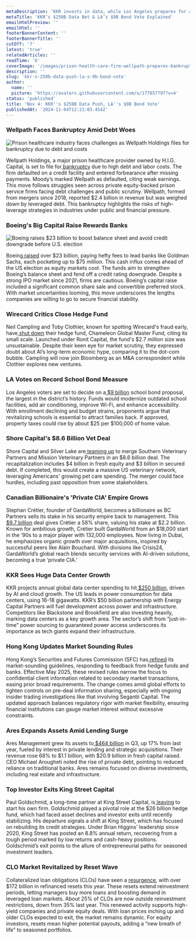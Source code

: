 ```yaml
---
metaDescription: 'KKR invests in data, while Los Angeles prepares for a $9B bond decision.'
metaTitle: 'KKR’s $250B Data Bet & LA’s $9B Bond Vote Explained'
emailHtmlPreview: ''
emailHtml: ''
footerBannerContent: ''
footerBannerTitle: ''
cutOff: '7'
latest: 'true'
relatedArticles: ''
readTime: '6'
coverImage: '/images/prison-health-care-firm-wellpath-prepares-bankruptcy-filing-UyND.webp'
description: ''
slug: 'kkr-s-250b-data-push-la-s-9b-bond-vote'
author:
  name: ''
  picture: 'https://avatars.githubusercontent.com/u/177857797?v=4'
status: 'published'
title: 'Nov 4: KKR''s $250B Data Push, LA''s $9B Bond Vote'
publishedAt: '2024-11-04T12:21:03.454Z'
---
```


### Wellpath Faces Bankruptcy Amid Debt Woes

![Prison healthcare industry faces challenges as Wellpath Holdings files for bankruptcy due to debt and costs](/images/prison-health-care-firm-wellpath-prepares-bankruptcy-filing-IzOT.webp)

Wellpath Holdings, a major prison healthcare provider owned by H.I.G. Capital, is set to file for[ bankruptcy](https://www.bnnbloomberg.ca/investing/2024/11/01/prison-health-care-firm-wellpath-prepares-bankruptcy-filing/) due to high debt and labor costs. The firm defaulted on a credit facility and entered forbearance after missing payments. Moody’s marked Wellpath as defaulted, citing weak earnings. This move follows struggles seen across private equity-backed prison service firms facing debt challenges and public scrutiny. Wellpath, formed from mergers since 2018, reported $2.4 billion in revenue but was weighed down by leveraged debt. This bankruptcy highlights the risks of high-leverage strategies in industries under public and financial pressure.

### Boeing's Big Capital Raise Rewards Banks

![Boeing raises $23 billion to boost balance sheet and avoid credit downgrade before U.S. election](/images/boeing-bankers-raise-to-300-million-in-capital-raise-fees-gwOD.webp)

Boeing[ raised](https://www.bnnbloomberg.ca/business/2024/11/01/boeing-bankers-grab-up-to-300-million-in-capital-raise-fees/) over $23 billion, paying hefty fees to lead banks like Goldman Sachs, each pocketing up to $75 million. This cash influx comes ahead of the US election as equity markets cool. The funds aim to strengthen Boeing’s balance sheet and fend off a credit rating downgrade. Despite a strong IPO market since 2021, firms are cautious. Boeing’s capital raise included a significant common share sale and convertible preferred stock. With market uncertainties looming, this move underscores the lengths companies are willing to go to secure financial stability.

### Wirecard Critics Close Hedge Fund

Neil Campling and Toby Clothier, known for spotting Wirecard's fraud early, have[ shut down](https://www.hedgeweek.com/size-constraints-prompt-wirecard-critics-to-close-hedge-fund/) their hedge fund, Chameleon Global Master Fund, citing its small scale. Launched under Ronit Capital, the fund's $2.7 million size was unsustainable. Despite their keen eye for market scrutiny, they expressed doubt about AI’s long-term economic hype, comparing it to the dot-com bubble. Campling will now join Bloomberg as an M&A correspondent while Clothier explores new ventures.

### LA Votes on Record School Bond Measure

Los Angeles voters are set to decide on a[ $9 billion](https://www.bnnbloomberg.ca/investing/2024/11/01/la-voters-to-decide-on-record-9-billion-of-bonds-for-schools/) school bond proposal, the largest in the district’s history. Funds would modernize outdated school facilities, add air conditioning, improve Wi-Fi, and enhance accessibility. With enrollment declining and budget strains, proponents argue that revitalizing schools is essential to attract families back. If approved, property taxes could rise by about $25 per $100,000 of home value.

### Shore Capital's $8.6 Billion Vet Deal

Shore Capital and Silver Lake are[ teaming up](https://www.bnnbloomberg.ca/business/company-news/2024/11/01/shore-capital-silver-lake-in-talks-over-86-billion-pet-care-deal/) to merge Southern Veterinary Partners and Mission Veterinary Partners in an $8.6 billion deal. The recapitalization includes $4 billion in fresh equity and $3 billion in secured debt. If completed, this would create a massive US veterinary network, leveraging Americans' growing pet care spending. The merger could face hurdles, including past opposition from some stakeholders.

### Canadian Billionaire's 'Private CIA' Empire Grows

Stephan Crétier, founder of GardaWorld, becomes a billionaire as BC Partners sells its stake in his security empire back to management. This[ $9.7 billion](https://www.bloomberg.com/news/articles/2024-11-01/canadian-in-dubai-becomes-billionaire-with-private-cia-empire?embedded-checkout=true) deal gives Crétier a 58% share, valuing his stake at $2.2 billion. Known for ambitious growth, Crétier built GardaWorld from an $18,000 start in the ‘90s to a major player with 132,000 employees. Now living in Dubai, he emphasizes organic growth over major acquisitions, inspired by successful peers like Alain Bouchard. With divisions like Crisis24, GardaWorld’s global reach blends security services with AI-driven solutions, becoming a true ‘private CIA.’

### KKR Sees Huge Data Center Growth

KKR projects annual global data center spending to hit[ $250 billion](https://www.bnnbloomberg.ca/business/technology/2024/11/01/kkr-sees-250-billion-of-annual-spending-from-data-center-boom/), driven by AI and cloud growth. The US leads in power consumption for data centers, using 16-18 gigawatts. KKR’s $50 billion partnership with Energy Capital Partners will fuel development across power and infrastructure. Competitors like Blackstone and Brookfield are also investing heavily, marking data centers as a key growth area. The sector’s shift from “just-in-time” power sourcing to guaranteed power access underscores its importance as tech giants expand their infrastructure.

### Hong Kong Updates Market Sounding Rules

Hong Kong’s Securities and Futures Commission (SFC) has[ refined](https://www.hedgeweek.com/hong-kong-eases-market-sounding-rules-for-listed-securities/#:~:text=Hong%20Kong's%20Securities%20and%20Futures,to%20a%20report%20by%20Bloomberg.) its market-sounding guidelines, responding to feedback from hedge funds and banks. Effective May 2025, these revised rules narrow the focus to confidential client information related to secondary market transactions, easing prior broad requirements. The change comes amid global efforts to tighten controls on pre-deal information sharing, especially with ongoing insider trading investigations like that involving Segantii Capital. The updated approach balances regulatory rigor with market flexibility, ensuring financial institutions can gauge market interest without excessive constraints.

### Ares Expands Assets Amid Lending Surge

Ares Management grew its assets to[ $464 billion](https://www.bnnbloomberg.ca/business/company-news/2024/11/01/ares-grows-cash-pool-as-demand-for-private-lending-soars/) in Q3, up 17% from last year, fueled by interest in private lending and strategic acquisitions. Their revenue rose 68% to $1.1 billion, with $20.9 billion in fresh capital raised. CEO Michael Arougheti noted the rise of private debt, pointing to reduced reliance on traditional banks. Ares remains focused on diverse investments, including real estate and infrastructure.

### Top Investor Exits King Street Capital

Paul Goldschmid, a long-time partner at King Street Capital, is[ leaving](https://www.bnnbloomberg.ca/investing/2024/11/01/king-street-loses-a-top-investor-at-its-credit-hedge-fund/) to start his own firm. Goldschmid played a pivotal role at the $26 billion hedge fund, which had faced asset declines and investor exits until recently stabilizing. His departure signals a shift at King Street, which has focused on rebuilding its credit strategies. Under Brian Higgins’ leadership since 2020, King Street has posted an 8.8% annual return, recovering from a tough period marked by low returns and cash-heavy positions. Goldschmid’s exit points to the allure of entrepreneurial paths for seasoned investment leaders.

### CLO Market Revitalized by Reset Wave

Collateralized loan obligations (CLOs) have seen a [resurgence](https://www.bnnbloomberg.ca/investing/2024/11/01/reset-wave-injects-new-life-into-1-trillion-clo-market/), with over $172 billion in refinanced resets this year. These resets extend reinvestment periods, letting managers buy more loans and boosting demand in leveraged loan markets. About 25% of CLOs are now outside reinvestment restrictions, down from 35% last year. This renewed activity supports high-yield companies and private equity deals. With loan prices inching up and older CLOs expected to exit, the market remains dynamic. For equity investors, resets mean higher potential payouts, adding a “new breath of life” to seasoned portfolios.